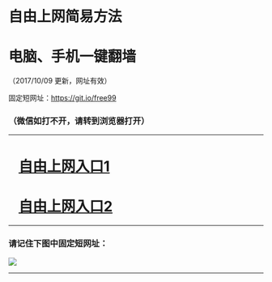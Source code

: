 ﻿# 自由上网简易方法

# 电脑、手机一键翻墙

（2017/10/09 更新，网址有效）

固定短网址：https://git.io/free99

### （微信如打不开，请转到浏览器打开）


***





# &nbsp;&nbsp; <a href="http://ft1276712055.fwq-tz-1001.info/fwqtz01.html?t=100900119791 " target="_blank">自由上网入口1</a>
# &nbsp;&nbsp; <a href="http://ft1269513122.fwq-tz-1002.info/fwqtz02.html?t=100900114371 " target="_blank">自由上网入口2</a>
***

### 请记住下图中固定短网址：

<img src="https://s3-us-west-2.amazonaws.com/fwq-1001/yjfq-20170905okok.png" /> 


***

